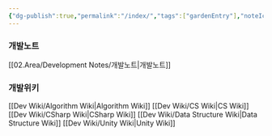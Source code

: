 ```yaml
---
{"dg-publish":true,"permalink":"/index/","tags":["gardenEntry"],"noteIcon":"","created":"2025-07-19T17:50:27.279+09:00","updated":"2025-07-20T02:46:17.767+09:00"}
---
```


### 개발노트
[[02.Area/Development Notes/개발노트\|개발노트]]
### 개발위키
[[Dev Wiki/Algorithm Wiki\|Algorithm Wiki]]
[[Dev Wiki/CS Wiki\|CS Wiki]]
[[Dev Wiki/CSharp Wiki\|CSharp Wiki]]
[[Dev Wiki/Data Structure Wiki\|Data Structure Wiki]]
[[Dev Wiki/Unity Wiki\|Unity Wiki]]
